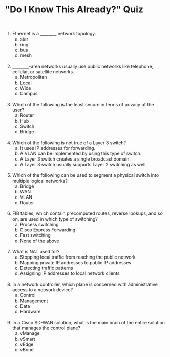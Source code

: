 #   "Do I Know This Already?" Quiz

&nbsp;

<ol>
    <li>Ethernet is a ________ network topology.
        <ol type="a">
            <li>star
            <li>ring
            <li>bus
            <li>mesh
        </ol>
    <br />
    <li>________-area networks usually use public networks like telephone, cellular, or satellite networks.
        <ol type="a">
            <li>Metropolitan
            <li>Local
            <li>Wide
            <li>Campus
        </ol>
    <br />
    <li>Which of the following is the least secure in terms of privacy of the user?
        <ol type="a">
            <li>Router
            <li>Hub
            <li>Switch
            <li>Bridge
        </ol>
    <br />
    <li>Which of the following is not true of a Layer 3 switch?
        <ol type="a">
            <li>It uses IP addresses for forwarding.
            <li>A VLAN can be implemented by using this type of switch.
            <li>A Layer 3 switch creates a single broadcast domain.
            <li>A Layer 3 switch usually supports Layer 2 switching as well.
        </ol>
    <br />
    <li>Which of the following can be used to segment a physical switch into multiple logical networks?
        <ol type="a">
            <li>Bridge
            <li>WAN
            <li>VLAN
            <li>Router
        </ol>
    <br />
    <li>FIB tables, which contain precomputed routes, reverse lookups, and so on, are used in which type of switching?
        <ol type="a">
            <li>Process switching
            <li>Cisco Express Forwarding
            <li>Fast switching
            <li>None of the above
        </ol>
    <br />
    <li>What is NAT used for?
        <ol type="a">
            <li>Stopping local traffic from reaching the public network
            <li>Mapping private IP addresses to public IP addresses
            <li>Detecting traffic patterns
            <li>Assigning IP addresses to local network clients
        </ol>
    <br />
    <li>In a network controller, which plane is concerned with administrative access to a network device?
        <ol type="a">
            <li>Control
            <li>Management
            <li>Data
            <li>Hardware
        </ol>
    <br />
    <li>In a Cisco SD-WAN solution, what is the main brain of the entire solution that manages the control plane?
        <ol type="a">
            <li>vManage
            <li>vSmart
            <li>vEdge
            <li>vBond
        </ol>
</ol>